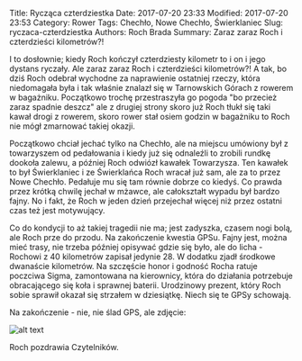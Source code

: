 Title: Rycząca czterdziestka
Date: 2017-07-20 23:33
Modified: 2017-07-20 23:53
Category: Rower
Tags: Chechło, Nowe Chechło, Świerklaniec
Slug: ryczaca-czterdziestka
Authors: Roch Brada
Summary: Zaraz zaraz Roch i czterdzieści kilometrów?!

I to dosłownie; kiedy Roch kończył czterdziesty kilometr to i on i jego dystans ryczały. Ale zaraz zaraz Roch i czterdzieści kilometrów?! A tak, bo dziś Roch odebrał wychodne za naprawienie ostatniej rzeczy, która niedomagała była i tak właśnie znalazł się w Tarnowskich Górach z rowerem w bagażniku. Początkowo trochę przestraszyła go pogoda "bo przecież zaraz spadnie deszcz" ale z drugiej strony skoro już Roch tłukł się taki kawał drogi z rowerem, skoro rower stał osiem godzin w bagażniku to Roch nie mógł zmarnować takiej okazji.

Początkowo chciał jechać tylko na Chechło, ale na miejscu umówiony był z towarzyszem od pedałowania i kiedy już się odnaleźli to zrobili rundkę dookoła zalewu, a później Roch odwiózł kawałek Towarzysza. Ten kawałek to był Świerklaniec i ze Świerklańca Roch wracał już sam, ale za to przez Nowe Chechło. Pedałuje mu się tam równie dobrze co kiedyś. Co prawda przez krótką chwilę jechał w mżawce, ale całokształt wypadu był bardzo fajny. No i fakt, że Roch w jeden dzień przejechał więcej niż przez ostatni czas też jest motywujący.

Co do kondycji to aż takiej tragedii nie ma; jest zadyszka, czasem nogi bolą, ale Roch prze do przodu. Na zakończenie kwestia GPSu. Fajny jest, można mieć trasy, nie trzeba później opisywać gdzie się było, ale do licha - Rochowi z 40 kilometrów zapisał jedynie 28. W dodatku zjadł środkowe dwanaście kilometrów. Na szczęście honor i godność Rocha ratuje poczciwa Sigma, zamontowana na kierownicy, która do działania potrzebuje obracającego się koła i sprawnej baterii. Urodzinowy prezent, który Roch sobie sprawił okazał się strzałem w dziesiątkę. Niech się te GPSy schowają.

Na zakończenie - nie, nie ślad GPS, ale zdjęcie:

![alt text][logo]

[logo]: http://gusioo.github.io/images/r_40_thumb.jpg "Logo Title Text 2"

Roch pozdrawia Czytelników.
